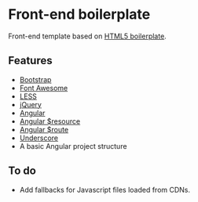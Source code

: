 # Front-end boilerplate

Front-end template based on [HTML5 boilerplate](https://github.com/h5bp/html5-boilerplate).

## Features

+ [Bootstrap](http://getbootstrap.com/)
+ [Font Awesome](http://fontawesome.io/)
+ [LESS](http://lesscss.org/)
+ [jQuery](http://jquery.com/)
+ [Angular](https://angularjs.org/)
+ [Angular $resource](https://docs.angularjs.org/api/ngResource)
+ [Angular $route](https://docs.angularjs.org/api/ngRoute)
+ [Underscore](http://underscorejs.org/)
+ A basic Angular project structure

## To do

+ Add fallbacks for Javascript files loaded from CDNs.